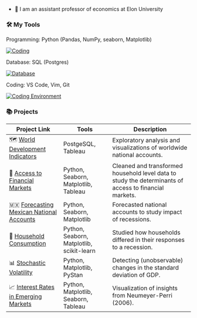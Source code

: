 - :wave: I am an assistant professor of economics at Elon University

### :hammer_and_wrench: My Tools
Programming: Python (Pandas, NumPy, seaborn, Matplotlib)

[![Coding](https://skillicons.dev/icons?i=py&theme=light)](https://skillicons.dev)

Database: SQL (Postgres)

[![Database](https://skillicons.dev/icons?i=postgres&theme=light)](https://skillicons.dev)

Coding: VS Code, Vim, Git

[![Coding Environment](https://skillicons.dev/icons?i=vscode,vim,git&theme=light)](https://skillicons.dev)

### :books: Projects

| Project Link                                                                                                                | Tools                                     | Description                                                                                            |
| --------------------------------------------------------------------------------------------------------------------------- | ----------------------------------------- | ------------------------------------------------------------------------------------------------------ |
| :world_map: [World Development Indicators](https://github.com/mjv2146/world-development-indicators)                         | PostgeSQL, Tableau                        | Exploratory analysis and visualizations of worldwide national accounts.                                |
| :atm: [Access to Financial Markets](https://github.com/mjv2146/access-to-financial-markets)                                 | Python, Seaborn, Matplotlib, Tableau      | Cleaned and transformed household level data to study the determinants of access to financial markets. |
| :mexico: [Forecasting Mexican National Accounts](https://github.com/mjv2146/forecasting-mexico-national-accounts)           | Python, Seaborn, Matplotlib               | Forecasted national accounts to study impact of recessions.                                            |
| :bento: [Household Consumption](https://github.com/mjv2146/household-consumption)                                     | Python, Seaborn, Matplotlib, scikit-learn | Studied how households differed in their responses to a recession.                                     |
| :bar_chart: [Stochastic Volatility](https://github.com/mjv2146/stochastic-volatility)                                       | Python, Matplotlib, PyStan                | Detecting (unobservable) changes in the standard deviation of GDP.                                     |
| :chart_with_upwards_trend: [Interest Rates in Emerging Markets](https://github.com/mjv2146/interest-rates-emerging-markets) | Python, Matplotlib, Seaborn, Tableau      | Visualization of insights from Neumeyer-Perri (2006).                                                  |
